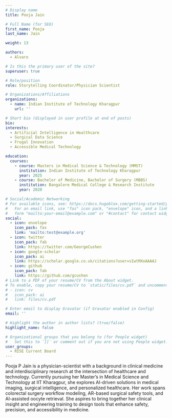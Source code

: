 ```yaml
---
# Display name
title: Pooja Jain

# Full Name (for SEO)
first_name: Pooja
last_name: Jain

weight: 13

authors:
  - Alvaro

# Is this the primary user of the site?
superuser: true

# Role/position
role: Storytelling Coordinator/Physician Scientist

# Organizations/Affiliations
organizations:
  - name: Indian Institute of Technology Kharagpur
    url: ''

# Short bio (displayed in user profile at end of posts)
bio: 
interests:
  - Artificial Intelligence in Healthcare
  - Surgical Data Science
  - Frugal Innovation
  - Accessible Medical Technology

education:
  courses:
    - course: Masters in Medical Science & Technology (MMST)
      institution: Indian Institute of Technology Kharagpur
      year: 2025
    - course: Bachelor of Medicine, Bachelor of Surgery (MBBS)
      institution: Bangalore Medical College & Research Institute
      year: 2020

# Social/Academic Networking
# For available icons, see: https://docs.hugoblox.com/getting-started/page-builder/#icons
#   For an email link, use "fas" icon pack, "envelope" icon, and a link in the
#   form "mailto:your-email@example.com" or "#contact" for contact widget.
social:
  - icon: envelope
    icon_pack: fas
    link: 'mailto:test@example.org'
  - icon: twitter
    icon_pack: fab
    link: https://twitter.com/GeorgeCushen
  - icon: google-scholar
    icon_pack: ai
    link: https://scholar.google.co.uk/citations?user=sIwtMXoAAAAJ
  - icon: github
    icon_pack: fab
    link: https://github.com/gcushen
# Link to a PDF of your resume/CV from the About widget.
# To enable, copy your resume/CV to `static/files/cv.pdf` and uncomment the lines below.
# - icon: cv
#   icon_pack: ai
#   link: files/cv.pdf

# Enter email to display Gravatar (if Gravatar enabled in Config)
email: ''

# Highlight the author in author lists? (true/false)
highlight_name: false

# Organizational groups that you belong to (for People widget)
#   Set this to `[]` or comment out if you are not using People widget.
user_groups:
  - RISE Current Board
---
```

Pooja P Jain is a physician-scientist with a background in clinical medicine and interdisciplinary research at the intersection of healthcare and technology. Currently pursuing her Master’s in Medical Science and Technology at IIT Kharagpur, she explores AI-driven solutions in medical imaging, surgical intelligence, and personalized healthcare. Her work spans colorectal surgery workflow modeling, AR-based surgical safety tools, and AI-assisted oocyte retrieval. She aspires to bring together her clinical insight and engineering training to design tools that enhance safety, precision, and accessibility in medicine.